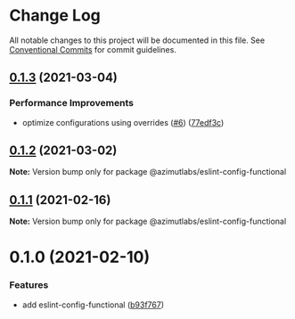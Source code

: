 # Change Log

All notable changes to this project will be documented in this file.
See [Conventional Commits](https://conventionalcommits.org) for commit guidelines.

## [0.1.3](https://github.com/azimutlabs/eslint/compare/@azimutlabs/eslint-config-functional@0.1.2...@azimutlabs/eslint-config-functional@0.1.3) (2021-03-04)


### Performance Improvements

* optimize configurations using overrides ([#6](https://github.com/azimutlabs/eslint/issues/6)) ([77edf3c](https://github.com/azimutlabs/eslint/commit/77edf3cfe33e2afb499c5fd26813a0e09dafd110))





## [0.1.2](https://github.com/azimutlabs/eslint/compare/@azimutlabs/eslint-config-functional@0.1.1...@azimutlabs/eslint-config-functional@0.1.2) (2021-03-02)

**Note:** Version bump only for package @azimutlabs/eslint-config-functional





## [0.1.1](https://github.com/azimutlabs/eslint/compare/@azimutlabs/eslint-config-functional@0.1.0...@azimutlabs/eslint-config-functional@0.1.1) (2021-02-16)

**Note:** Version bump only for package @azimutlabs/eslint-config-functional





# 0.1.0 (2021-02-10)


### Features

* add eslint-config-functional ([b93f767](https://github.com/azimutlabs/eslint/commit/b93f76743835c8eae24339f199662e8dbcfcfb96))
